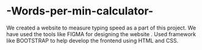 # -Words-per-min-calculator-
We created a website to measure typing speed as a part of this project. We have used the tools like FIGMA for designing the website . Used framework like BOOTSTRAP to help develop the frontend using HTML and CSS.
